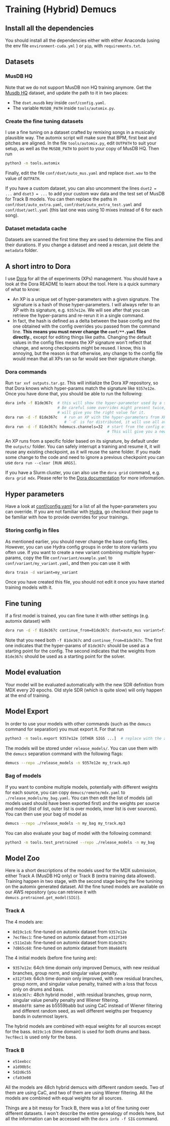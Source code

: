 # Training (Hybrid) Demucs

## Install all the dependencies

You should install all the dependencies either with either Anaconda (using the env file `environment-cuda.yml` )
or `pip`, with `requirements.txt`.

## Datasets

### MusDB HQ

Note that we do not support MusDB non HQ training anymore.
Get the [Musdb HQ](https://zenodo.org/record/3338373) dataset, and update the path to it in two places:
- The `dset.musdb` key inside `conf/config.yaml`.
- The variable `MUSDB_PATH` inside `tools/automix.py`.

### Create the fine tuning datasets

I use a fine tuning on a dataset crafted by remixing songs in a musically plausible way.
The automix script will make sure that BPM, first beat and pitches are aligned.
In the file `tools/automix.py`, edit `OUTPATH` to suit your setup, as well as the `MUSDB_PATH`
to point to your copy of MusDB HQ. Then run

```bash
python3 -m tools.automix
```

Finally, edit the file `conf/dset/auto_mus.yaml` and replace `dset.wav` to the value of `OUTPATH`.

If you have a custom dataset, you can also uncomment the lines `dset2 = ...` and
`dset3 = ...` to add your custom wav data and the test set of MusDB for Track B models.
You can then replace the paths in `conf/dset/auto_extra.yaml`, `conf/dset/auto_extra_test.yaml`
and `conf/dset/aetl.yaml` (this last one was using 10 mixes instead of 6 for each song).

### Dataset metadata cache

Datasets are scanned the first time they are used to determine the files and their durations.
If you change a dataset and need a rescan, just delete the `metadata` folder.

## A short intro to Dora

I use [Dora][dora] for all the of experiments (XPs) management. You should have a look at the Dora README
to learn about the tool. Here is a quick summary of what to know:

- An XP is a unique set of hyper-parameters with a given signature. The signature is a hash of
    those hyper-parameters. I will always refer to an XP with its signature, e.g. `9357e12e`.
    We will see after that you can retrieve the hyper-params and re-rerun it in a single command.
- In fact, the hash is defined as a delta between the base config and the one obtained with
    the config overrides you passed from the command line.
    **This means you must never change the `conf/**.yaml` files directly.**,
    except for editing things like paths. Changing the default values in the config files means
    the XP signature won't reflect that change, and wrong checkpoints might be reused.
    I know, this is annoying, but the reason is that otherwise, any change to the config file would
    mean that all XPs ran so far would see their signature change.

### Dora commands

Run `tar xvf outputs.tar.gz`. This will initialize the Dora XP repository, so that Dora knows
which hyper-params match the signature like `9357e12e`. Once you have done that, you should be able
to run the following:

```bash
dora info -f 81de367c  # this will show the hyper-parameter used by a specific XP.
                       # Be careful some overrides might present twice, and the right most one
                       # will give you the right value for it.
dora run -d -f 81de367c   # run an XP with the hyper-parameters from XP 81de367c.
                          # `-d` is for distributed, it will use all available GPUs.
dora run -d -f 81de367c hdemucs.channels=32  # start from the config of XP 81de367c but change some hyper-params.
                                             # This will give you a new XP with a new signature (here 3fe9c332).
```

An XP runs from a specific folder based on its signature, by default under the `outputs/` folder.
You can safely interrupt a training and resume it, it will reuse any existing checkpoint, as it will
reuse the same folder.
If you made some change to the code and need to ignore a previous checkpoint you can use `dora run --clear [RUN ARGS]`.

If you have a Slurm cluster, you can also use the `dora grid` command, e.g. `dora grid mdx`.
Please refer to the [Dora documentation][dora] for more information.

## Hyper parameters

Have a look at [conf/config.yaml](../conf/config.yaml) for a list of all the hyper-parameters you can override.
If you are not familiar with [Hydra](https://github.com/facebookresearch/hydra), go checkout their page
to be familiar with how to provide overrides for your trainings.

### Storing config in files

As mentioned earlier, you should never change the base config files. However, you can use Hydra config groups
in order to store variants you often use. If you want to create a new variant combining multiple hyper-params,
copy the file `conf/variant/example.yaml` to `conf/variant/my_variant.yaml`, and then you can use it with

```bash
dora train -d variant=my_variant
```

Once you have created this file, you should not edit it once you have started training models with it.


## Fine tuning

If a first model is trained, you can fine tune it with other settings (e.g. automix dataset) with

```bash
dora run -d -f 81de367c continue_from=81de367c dset=auto_mus variant=finetune
````

Note that you need both `-f 81de367c` and `continue_from=81de367c`. The first one indicates
that the hyper-params of `81de367c` should be used as a starting point for the config.
The second indicates that the weights from `81de367c` should be used as a starting point for the solver.


## Model evaluation

Your model will be evaluated automatically with the new SDR definition from MDX every 20 epochs.
Old style SDR (which is quite slow) will only happen at the end of training.

## Model Export


In order to use your models with other commands (such as the `demucs` command for separation) you must
export it. For that run

```bash
python3 -m tools.export 9357e12e [OTHER SIGS ...]  # replace with the appropriate signatures.
```

The models will be stored under `release_models/`. You can use them with the `demucs` separation command with the following flags:
```bash
demucs --repo ./release_models -n 9357e12e my_track.mp3
```

### Bag of models

If you want to combine multiple models, potentially with different weights for each source, you can copy
`demucs/remote/mdx.yaml` to `./release_models/my_bag.yaml`. You can then edit the list of models (all models used should have been exported first) and the weights per source and model (list of list, outer list is over models, inner list is over sources). You can then use your bag of model as

```bash
demucs --repo ./release_models -n my_bag my_track.mp3
```

You can also evaluate your bag of model with the following command:
```bash
python3 -m tools.test_pretrained --repo ./release_models -n my_bag
```

## Model Zoo

Here is a short descriptions of the models used for the MDX submission, either Track A (MusDB HQ only)
or Track B (extra training data allowed). Training happen in two stage, with the second stage
being the fine tunining on the automix generated dataset.
All the fine tuned models are available on our AWS repository
(you can retrieve it with `demucs.pretrained.get_model(SIG)`).

### Track A

The 4 models are:

- `0d19c1c6`: fine-tuned on automix dataset from `9357e12e`
- `7ecf8ec1`: fine-tuned on automix dataset from `e312f349`
- `c511e2ab`: fine-tuned on automix dataset from `81de367c`
- `7d865c68`: fine-tuned on automix dataset from `80a68df8`

The 4 initial models (before fine tuning are):

- `9357e12e`: 64ch time domain only improved Demucs, with new residual branches, group norm,
  and singular value penalty.
- `e312f349`: 64ch time domain only improved, with new residual branches, group norm,
  and singular value penalty, trained with a loss that focus only on drums and bass.
- `81de367c`: 48ch hybrid model , with residual branches, group norm,
  singular value penalty penalty and Wiener filtering.
- `80a68df8`: same as b5559babb but using CaC instead of Wiener filtering and different
  random seed, as well different weigths per frequency bands in outermost layers.

The hybrid models are combined with equal weights for all sources except for the bass.
`0d19c1c6` (time domain) is used for both drums and bass. `7ecf8ec1` is used only for the bass.

### Track B

- `e51eebcc`
- `a1d90b5c`
- `5d2d6c55`
- `cfa93e08`

All the models are 48ch hybrid demucs with different random seeds. Two of them
are using CaC, and two of them are using Wiener filtering.
All the models are combined with equal weights for all sources.

Things are a bit messy for Track B, there was a lot of fine tuning
over different datasets. I won't describe the entire genealogy of models here,
but all the information can be accessed with the `dora info -f SIG` command.




[dora]: https://github.com/facebookresearch/dora
